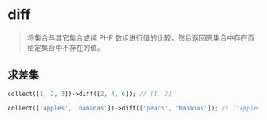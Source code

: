 # diff

> 将集合与其它集合或纯 PHP 数组进行值的比较，然后返回原集合中存在而给定集合中不存在的值。

## 求差集

```php
collect([1, 2, 3])->diff([2, 4, 6]); // [1, 3]

collect(['apples', 'bananas'])->diff(['pears', 'bananas']); // ["apples"]
```